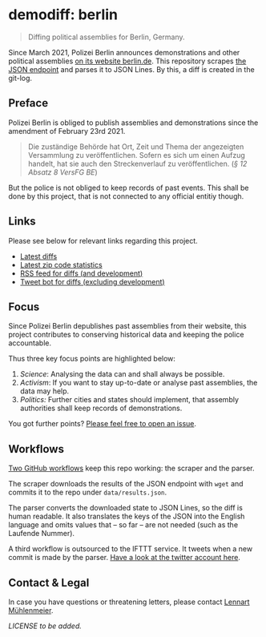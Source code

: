 demodiff: berlin
===================

> Diffing political assemblies for Berlin, Germany.

Since March 2021, Polizei Berlin announces demonstrations and other
political assemblies [on its website
berlin.de](https://www.berlin.de/polizei/service/versammlungsbehoerde/versammlungen-aufzuege/).
This repository scrapes [the JSON
endpoint](https://www.berlin.de/polizei/service/versammlungsbehoerde/versammlungen-aufzuege/index.php/index/all.json)
and parses it to JSON Lines. By this, a diff is created in the git-log.

## Preface

Polizei Berlin is obliged to publish assemblies
and demonstrations since the amendment of February
23rd 2021.

> Die zuständige Behörde hat Ort, Zeit und Thema
> der angezeigten Versammlung zu veröffentlichen.
> Sofern es sich um einen Aufzug handelt, hat
> sie auch den Streckenverlauf zu veröffentlichen.
> (*§ 12 Absatz 8 VersFG BE*)

But the police is not obliged to keep records of
past events. This shall be done by this project,
that is not connected to any official entitiy though.

## Links

Please see below for relevant links regarding this
project.

- [Latest diffs](https://github.com/demodiff/berlin/commits/main/data/results.jsonl)
- [Latest zip code statistics](https://github.com/demodiff/berlin/commits/main/data/stats-zips.csv)
- [RSS feed for diffs (and development)](https://github.com/demodiff/berlin/commits.atom)
- [Tweet bot for diffs (excluding development)](https://twitter.com/demodiff)

## Focus

Since Polizei Berlin depublishes past assemblies from
their website, this project contributes to conserving
historical data and keeping the police accountable.

Thus three key focus points are highlighted below:

1. *Science*: Analysing the data can and shall
   always be possible. 
2. *Activism*: If you want to stay up-to-date or
   analyse past assemblies, the data may help.
3. *Politics:* Further cities and states should
   implement, that assembly authorities shall keep
   records of demonstrations.
   
You got further points? [Please feel free to open an
issue](https://github.com/demodiff/berlin/issues/new).

## Workflows
[Two GitHub workflows](https://github.com/demodiff/berlin/tree/main/.github/workflows)
keep this repo working: the scraper and the parser.

The scraper downloads the results of the JSON endpoint
with `wget` and commits it to the repo under
`data/results.json`.

The parser converts the downloaded state to JSON Lines,
so the diff is human readable. It also translates the keys
of the JSON into the English language and omits values that
– so far – are not needed (such as the Laufende Nummer).

A third workflow is outsourced to the IFTTT service. It
tweets when a new commit is made by the parser. [Have a look
at the twitter account here](https://twitter.com/demodiff).

## Contact & Legal

In case you have questions or threatening letters, 
please contact [Lennart Mühlenmeier](https://lnrt.de/).

_LICENSE to be added._
